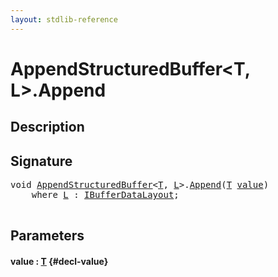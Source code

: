```yaml
---
layout: stdlib-reference
---
```


# AppendStructuredBuffer\<T, L\>\.Append

## Description





## Signature 

<pre>
<span class="code_keyword">void</span> <a href="/stdlib-reference/types/AppendStructuredBuffer/index" class="code_type">AppendStructuredBuffer</a>&lt;<a href="/stdlib-reference/types/AppendStructuredBuffer/index#typeparam-T" class="code_type">T</a>, <a href="/stdlib-reference/types/AppendStructuredBuffer/index#typeparam-L" class="code_type">L</a>&gt;.<a href="/stdlib-reference/types/AppendStructuredBuffer/Append">Append</a>(<a href="/stdlib-reference/types/AppendStructuredBuffer/index#typeparam-T" class="code_type">T</a> <a href="/stdlib-reference/types/AppendStructuredBuffer/Append#decl-value" class="code_param">value</a>)
    <span class='code_keyword'>where</span> <a href="/stdlib-reference/types/AppendStructuredBuffer/index#typeparam-L" class="code_type">L</a> : <a href="/stdlib-reference/interfaces/IBufferDataLayout/index" class="code_type">IBufferDataLayout</a>;

</pre>

## Parameters

#### value  : [T](/stdlib-reference/types/AppendStructuredBuffer/index#typeparam-T) {#decl-value}

